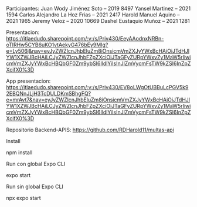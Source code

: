 Participantes:
Juan Wody Jiménez Soto – 2019 8497
Yansel Martinez – 2021 1594
Carlos Alejandro La Hoz Frias – 2021 2417
Harold Manuel Aquino – 2021 1965
Jeremy Veloz – 2020 10669
Dashel Eustaquio Muñoz – 2021 1281

Presentacion: 
https://itlaedudo.sharepoint.com/:v:/s/Priv430/EeyAAodnxNRBn-oTIRHw5CYB6uKO1vtAekyG476bEy9MIg?e=Ly506j&nav=eyJyZWZlcnJhbEluZm8iOnsicmVmZXJyYWxBcHAiOiJTdHJlYW1XZWJBcHAiLCJyZWZlcnJhbFZpZXciOiJTaGFyZURpYWxvZy1MaW5rIiwicmVmZXJyYWxBcHBQbGF0Zm9ybSI6IldlYiIsInJlZmVycmFsTW9kZSI6InZpZXcifX0%3D

App presentacion:
https://itlaedudo.sharepoint.com/:v:/s/Priv430/EV8oLWgOtUBBuLcPGV5k92EBQNnJLjH3TcDULDKmSBhgFQ?e=mrAvt7&nav=eyJyZWZlcnJhbEluZm8iOnsicmVmZXJyYWxBcHAiOiJTdHJlYW1XZWJBcHAiLCJyZWZlcnJhbFZpZXciOiJTaGFyZURpYWxvZy1MaW5rIiwicmVmZXJyYWxBcHBQbGF0Zm9ybSI6IldlYiIsInJlZmVycmFsTW9kZSI6InZpZXcifX0%3D


Repositorio Backend-APIS:
https://github.com/RDHarold11/multas-api

Install

npm install

Run con global Expo CLI

expo start

Run sin global Expo CLI

npx expo start


